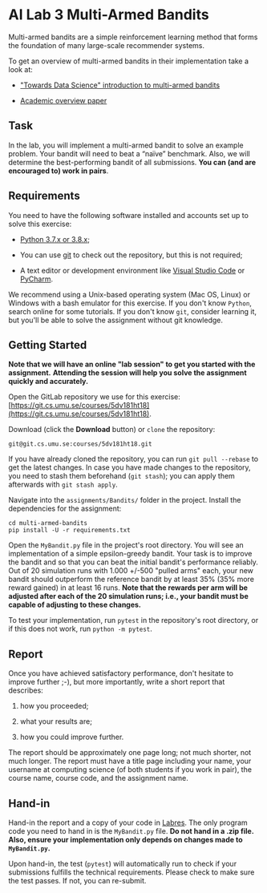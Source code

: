 # AI Lab 3 Multi-Armed Bandits
Multi-armed bandits are a simple reinforcement learning method that forms the foundation of many large-scale recommender systems.

To get an overview of multi-armed bandits in their implementation take a look at:

* ["Towards Data Science" introduction to multi-armed bandits](https://towardsdatascience.com/solving-multiarmed-bandits-a-comparison-of-epsilon-greedy-and-thompson-sampling-d97167ca9a50)

* [Academic overview paper](https://arxiv.org/pdf/1402.6028)

## Task
In the lab, you will implement a multi-armed bandit to solve an example problem.
Your bandit will need to beat a “naïve” benchmark.
Also, we will determine the best-performing bandit of all submissions.
**You can (and are encouraged to) work in pairs**.

## Requirements
You need to have the following software installed and accounts set up to solve this exercise:

* [Python 3.7.x or 3.8.x](https://www.python.org/);

* You can use [git](https://git-scm.com/) to check out the repository, but this is not required;

* A text editor or development environment like [Visual Studio Code](https://code.visualstudio.com/) or [PyCharm](https://www.jetbrains.com/pycharm/).

We recommend using a Unix-based operating system (Mac OS, Linux) or Windows with a bash emulator for this exercise.
If you don't know ``Python``, search online for some tutorials.
If you don't know ``git``, consider learning it, but you'll be able to solve the assignment without git knowledge.

## Getting Started

**Note that we will have an online "lab session" to get you started with the assignment.**
**Attending the session will help you solve the assignment quickly and accurately.**

Open the GitLab repository we use for this exercise: [https://git.cs.umu.se/courses/5dv181ht18](https://git.cs.umu.se/courses/5dv181ht18).

Download (click the **Download** button) or ``clone`` the repository:

```
git@git.cs.umu.se:courses/5dv181ht18.git
```

If you have already cloned the repository, you can run ``git pull --rebase`` to get the latest changes.
In case you have made changes to the repository, you need to stash them beforehand (``git stash``); you can apply them afterwards with ``git stash apply``.

Navigate into the ``assignments/Bandits/`` folder in the project.
Install the dependencies for the assignment:

```
cd multi-armed-bandits
pip install -U -r requirements.txt
```

Open the ``MyBandit.py`` file in the project's root directory. You will see an implementation of a simple epsilon-greedy bandit.
Your task is to improve the bandit and so that you can beat the initial bandit's performance reliably.
Out of 20 simulation runs with 1.000 +/-500 "pulled arms" each, your new bandit should outperform the reference bandit by at least 35% (35% more reward gained) in at least 16 runs.
**Note that the rewards per arm will be adjusted after each of the 20 simulation runs; i.e., your bandit must be capable of adjusting to these changes.**

To test your implementation, run ``pytest`` in the repository's root directory, or if this does not work, run ``python -m pytest``.

## Report
Once you have achieved satisfactory performance, don't hesitate to improve further ;-), but more importantly, write a short report that describes:

1. how you proceeded;

2. what your results are;

3. how you could improve further.

The report should be approximately one page long; not much shorter, not much longer.
The report must have a title page including your name, your username at computing science (of both students if you work in pair), the course name, course code, and the assignment name.

## Hand-in

Hand-in the report and a copy of your code in [Labres](https://webapps.cs.umu.se/labresults/v2/courseadmin.php?courseid=458).
The only program code you need to hand in is the ``MyBandit.py`` file.
**Do not hand in a .zip file.**
**Also, ensure your implementation only depends on changes made to ``MyBandit.py``.**

Upon hand-in, the test (``pytest``) will automatically run to check if your submissions fulfills the technical requirements.
Please check to make sure the test passes. If not, you can re-submit.
